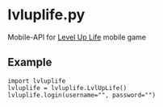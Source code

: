# lvluplife.py
Mobile-API for [Level Up Life](https://play.google.com/store/apps/details?id=com.lvluplife.lvluplife) mobile game

## Example
```python3
import lvluplife
lvluplife = lvluplife.LvlUpLife()
lvluplife.login(username="", password="")
```
